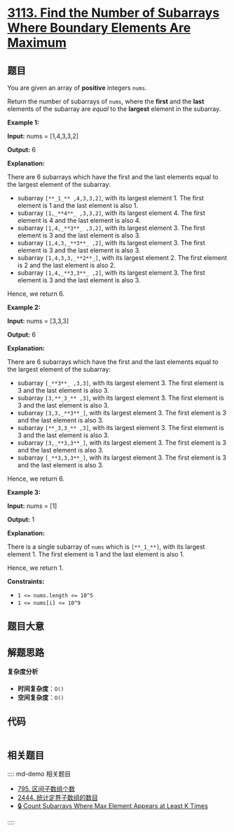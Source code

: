 # [3113. Find the Number of Subarrays Where Boundary Elements Are Maximum](https://leetcode.com/problems/find-the-number-of-subarrays-where-boundary-elements-are-maximum/)

## 题目

You are given an array of **positive** integers `nums`.

Return the number of subarrays of `nums`, where the **first** and the **last**
elements of the subarray are _equal_ to the **largest** element in the
subarray.

**Example 1:**

**Input:** nums = [1,4,3,3,2]

**Output:** 6

**Explanation:**

There are 6 subarrays which have the first and the last elements equal to the
largest element of the subarray:

- subarray `[**_1_** ,4,3,3,2]`, with its largest element 1. The first element is 1 and the last element is also 1.
- subarray `[1,_**4**_ ,3,3,2]`, with its largest element 4. The first element is 4 and the last element is also 4.
- subarray `[1,4,_**3**_ ,3,2]`, with its largest element 3. The first element is 3 and the last element is also 3.
- subarray `[1,4,3,_**3**_ ,2]`, with its largest element 3. The first element is 3 and the last element is also 3.
- subarray `[1,4,3,3,_**2**_]`, with its largest element 2. The first element is 2 and the last element is also 2.
- subarray `[1,4,_**3,3**_ ,2]`, with its largest element 3. The first element is 3 and the last element is also 3.

Hence, we return 6.

**Example 2:**

**Input:** nums = [3,3,3]

**Output:** 6

**Explanation:**

There are 6 subarrays which have the first and the last elements equal to the
largest element of the subarray:

- subarray `[_**3**_ ,3,3]`, with its largest element 3. The first element is 3 and the last element is also 3.
- subarray `[3,**_3_** ,3]`, with its largest element 3. The first element is 3 and the last element is also 3.
- subarray `[3,3,_**3**_]`, with its largest element 3. The first element is 3 and the last element is also 3.
- subarray `[**_3,3_** ,3]`, with its largest element 3. The first element is 3 and the last element is also 3.
- subarray `[3,_**3,3**_]`, with its largest element 3. The first element is 3 and the last element is also 3.
- subarray `[_**3,3,3**_]`, with its largest element 3. The first element is 3 and the last element is also 3.

Hence, we return 6.

**Example 3:**

**Input:** nums = [1]

**Output:** 1

**Explanation:**

There is a single subarray of `nums` which is `[**_1_**]`, with its largest
element 1. The first element is 1 and the last element is also 1.

Hence, we return 1.

**Constraints:**

- `1 <= nums.length <= 10^5`
- `1 <= nums[i] <= 10^9`

## 题目大意

## 解题思路

#### 复杂度分析

- **时间复杂度**：`O()`
- **空间复杂度**：`O()`

## 代码

```javascript

```

## 相关题目

:::: md-demo 相关题目

- [795. 区间子数组个数](https://leetcode.com/problems/number-of-subarrays-with-bounded-maximum)
- [2444. 统计定界子数组的数目](https://leetcode.com/problems/count-subarrays-with-fixed-bounds)
- [🔒 Count Subarrays Where Max Element Appears at Least K Times](https://leetcode.com/problems/count-subarrays-where-max-element-appears-at-least-k-times)

::::
